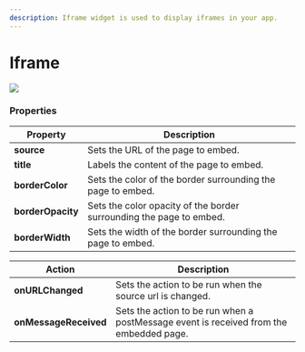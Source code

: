 ```yaml
---
description: Iframe widget is used to display iframes in your app.
---
```


# Iframe

![](<../../.gitbook/assets/cleanshot-2021-07-04-at-23.03.52 (1) (1).gif>)

### Properties

| Property          | Description                                                         |
| ----------------- | ------------------------------------------------------------------- |
| **source**        | Sets the URL of the page to embed.                                  |
| **title**         | Labels the content of the page to embed.                            |
| **borderColor**   | Sets the color of the border surrounding the page to embed.         |
| **borderOpacity** | Sets the color opacity of the border surrounding the page to embed. |
| **borderWidth**   | Sets the width of the border surrounding the page to embed.         |

| Action                | Description                                                                            |
| --------------------- | -------------------------------------------------------------------------------------- |
| **onURLChanged**      | Sets the action to be run when the source url is changed.                              |
| **onMessageReceived** | Sets the action to be run when a postMessage event is received from the embedded page. |

